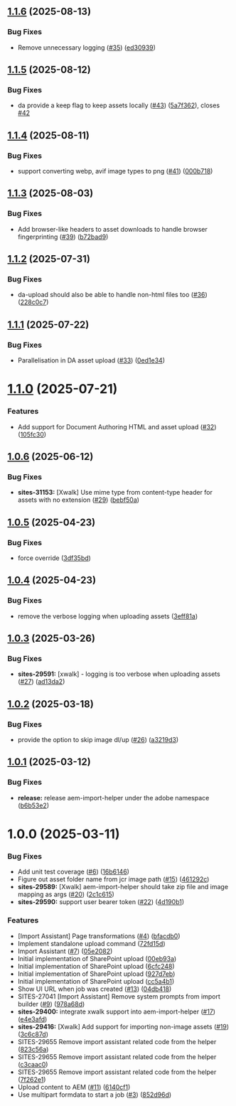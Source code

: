 ## [1.1.6](https://github.com/adobe/aem-import-helper/compare/v1.1.5...v1.1.6) (2025-08-13)


### Bug Fixes

* Remove unnecessary logging ([#35](https://github.com/adobe/aem-import-helper/issues/35)) ([ed30939](https://github.com/adobe/aem-import-helper/commit/ed309391f22311a0a70cc11391f5312e9894b491))

## [1.1.5](https://github.com/adobe/aem-import-helper/compare/v1.1.4...v1.1.5) (2025-08-12)


### Bug Fixes

* da provide a keep flag to keep assets locally ([#43](https://github.com/adobe/aem-import-helper/issues/43)) ([5a7f362](https://github.com/adobe/aem-import-helper/commit/5a7f362a16e13b9d82154b546b9f0d452735c274)), closes [#42](https://github.com/adobe/aem-import-helper/issues/42)

## [1.1.4](https://github.com/adobe/aem-import-helper/compare/v1.1.3...v1.1.4) (2025-08-11)


### Bug Fixes

* support converting webp, avif image types to png ([#41](https://github.com/adobe/aem-import-helper/issues/41)) ([000b718](https://github.com/adobe/aem-import-helper/commit/000b7187d94d8a5e8acde1a4dc889dc7366fe016))

## [1.1.3](https://github.com/adobe/aem-import-helper/compare/v1.1.2...v1.1.3) (2025-08-03)


### Bug Fixes

* Add browser-like headers to asset downloads to handle browser fingerprinting ([#39](https://github.com/adobe/aem-import-helper/issues/39)) ([b72bad9](https://github.com/adobe/aem-import-helper/commit/b72bad9e06e3e18a943266dec19414070c044681))

## [1.1.2](https://github.com/adobe/aem-import-helper/compare/v1.1.1...v1.1.2) (2025-07-31)


### Bug Fixes

* da-upload should also be able to handle non-html files too ([#36](https://github.com/adobe/aem-import-helper/issues/36)) ([228c0c7](https://github.com/adobe/aem-import-helper/commit/228c0c7ea5c2b4026976a2188c3373fd183dd26d))

## [1.1.1](https://github.com/adobe/aem-import-helper/compare/v1.1.0...v1.1.1) (2025-07-22)


### Bug Fixes

* Parallelisation in DA asset upload ([#33](https://github.com/adobe/aem-import-helper/issues/33)) ([0ed1e34](https://github.com/adobe/aem-import-helper/commit/0ed1e34db7b36ecadbb3c0662bbc1f1434ef0ea1))

# [1.1.0](https://github.com/adobe/aem-import-helper/compare/v1.0.6...v1.1.0) (2025-07-21)


### Features

* Add support for Document Authoring HTML and asset upload ([#32](https://github.com/adobe/aem-import-helper/issues/32)) ([105fc30](https://github.com/adobe/aem-import-helper/commit/105fc30349376425177509e2bf952d0d65e8d3d9))

## [1.0.6](https://github.com/adobe/aem-import-helper/compare/v1.0.5...v1.0.6) (2025-06-12)


### Bug Fixes

* **sites-31153:** [Xwalk] Use mime type from content-type header for assets with no extension ([#29](https://github.com/adobe/aem-import-helper/issues/29)) ([bebf50a](https://github.com/adobe/aem-import-helper/commit/bebf50a6953926c95e28b82d4d3e567a1587d7fc))

## [1.0.5](https://github.com/adobe/aem-import-helper/compare/v1.0.4...v1.0.5) (2025-04-23)


### Bug Fixes

* force override ([3df35bd](https://github.com/adobe/aem-import-helper/commit/3df35bd062ed6a0b294dc89ad1f724d479d4110e))

## [1.0.4](https://github.com/adobe/aem-import-helper/compare/v1.0.3...v1.0.4) (2025-04-23)


### Bug Fixes

* remove the verbose logging when uploading assets ([3eff81a](https://github.com/adobe/aem-import-helper/commit/3eff81a08acbfa35f892b184e8b10faf3edded37))

## [1.0.3](https://github.com/adobe/aem-import-helper/compare/v1.0.2...v1.0.3) (2025-03-26)


### Bug Fixes

* **sites-29591:** [xwalk] - logging is too verbose when uploading assets ([#27](https://github.com/adobe/aem-import-helper/issues/27)) ([ad13da2](https://github.com/adobe/aem-import-helper/commit/ad13da22b579f226dd51bf0a052146a10f1dab03))

## [1.0.2](https://github.com/adobe/aem-import-helper/compare/v1.0.1...v1.0.2) (2025-03-18)


### Bug Fixes

* provide the option to skip image dl/up ([#26](https://github.com/adobe/aem-import-helper/issues/26)) ([a3219d3](https://github.com/adobe/aem-import-helper/commit/a3219d308c652f868273bcdd0f11bd6efc464f44))

## [1.0.1](https://github.com/adobe/aem-import-helper/compare/v1.0.0...v1.0.1) (2025-03-12)


### Bug Fixes

* **release:** release aem-import-helper under the adobe namespace ([b6b53e2](https://github.com/adobe/aem-import-helper/commit/b6b53e299af399dc6fb11700152fdf9eddea70c3))

# 1.0.0 (2025-03-11)


### Bug Fixes

* Add unit test coverage ([#6](https://github.com/adobe/aem-import-helper/issues/6)) ([16b6146](https://github.com/adobe/aem-import-helper/commit/16b6146e46ab3783ddf031b2868283ca5f4912be))
* Figure out asset folder name from jcr image path ([#15](https://github.com/adobe/aem-import-helper/issues/15)) ([461292c](https://github.com/adobe/aem-import-helper/commit/461292cdbc6c36dac2a2e63af6c6f2134a47c754))
* **sites-29589:** [Xwalk] aem-import-helper should take zip file and image mapping as args ([#20](https://github.com/adobe/aem-import-helper/issues/20)) ([2c1c615](https://github.com/adobe/aem-import-helper/commit/2c1c6157ed773af55897599d239499df458d1ef7))
* **sites-29590:** support user bearer token ([#22](https://github.com/adobe/aem-import-helper/issues/22)) ([4d190b1](https://github.com/adobe/aem-import-helper/commit/4d190b1260dc81315e6537707f075a909f17db43))


### Features

* [Import Assistant] Page transformations ([#4](https://github.com/adobe/aem-import-helper/issues/4)) ([bfacdb0](https://github.com/adobe/aem-import-helper/commit/bfacdb0fe1f18c764f5b490e24dfd6245e9b13f8))
* Implement standalone upload command ([72fd15d](https://github.com/adobe/aem-import-helper/commit/72fd15dad79cd8e4757cfdbf8c400ef2acf318a7))
* Import Assistant ([#7](https://github.com/adobe/aem-import-helper/issues/7)) ([05e2082](https://github.com/adobe/aem-import-helper/commit/05e20828207665fd7db74299d31392fedf95ad20))
* Initial implementation of SharePoint upload ([00eb93a](https://github.com/adobe/aem-import-helper/commit/00eb93afb41f061d755f91d503d4759e5aa1ee44))
* Initial implementation of SharePoint upload ([6cfc248](https://github.com/adobe/aem-import-helper/commit/6cfc248da1d9648712ca305a9367477fa4020db6))
* Initial implementation of SharePoint upload ([927d7eb](https://github.com/adobe/aem-import-helper/commit/927d7ebbf720c350aa3464bb6561ef5bacaecbcd))
* Initial implementation of SharePoint upload ([cc5a4b1](https://github.com/adobe/aem-import-helper/commit/cc5a4b15666cde54a870bd1feb01c369bf9535ed))
* Show UI URL when job was created ([#13](https://github.com/adobe/aem-import-helper/issues/13)) ([04db418](https://github.com/adobe/aem-import-helper/commit/04db41864b551ea88778882b32afcc1ba52c539b))
* SITES-27041 [Import Assistant] Remove system prompts from import builder ([#9](https://github.com/adobe/aem-import-helper/issues/9)) ([978a68d](https://github.com/adobe/aem-import-helper/commit/978a68d8c314f75f4fc46a8fba1be672f43bd326))
* **sites-29400:** integrate xwalk support into aem-import-helper ([#17](https://github.com/adobe/aem-import-helper/issues/17)) ([e4e3afd](https://github.com/adobe/aem-import-helper/commit/e4e3afd0fe42170c0492d4e1a099c95426b81d00))
* **sites-29416:** [Xwalk] Add support for importing non-image assets ([#19](https://github.com/adobe/aem-import-helper/issues/19)) ([3c6c87d](https://github.com/adobe/aem-import-helper/commit/3c6c87d4d8bc2a750b69b5544b4efa6731b40c75))
* SITES-29655 Remove import assistant related code from the helper ([823c56a](https://github.com/adobe/aem-import-helper/commit/823c56a742df981f91a46ee6849a0199eedfe83e))
* SITES-29655 Remove import assistant related code from the helper ([c3caac0](https://github.com/adobe/aem-import-helper/commit/c3caac0baf548fc32e90b56e434252b706be4cad))
* SITES-29655 Remove import assistant related code from the helper ([7f262e1](https://github.com/adobe/aem-import-helper/commit/7f262e1b4cb37027e8e071fa0cf4033b4a2186a4))
* Upload content to AEM ([#11](https://github.com/adobe/aem-import-helper/issues/11)) ([6140cf1](https://github.com/adobe/aem-import-helper/commit/6140cf1ff51efd74f97d6225ad4c122ea5544e77))
* Use multipart formdata to start a job ([#3](https://github.com/adobe/aem-import-helper/issues/3)) ([852d96d](https://github.com/adobe/aem-import-helper/commit/852d96d94f5576d5f622839718670c71730d107e))
